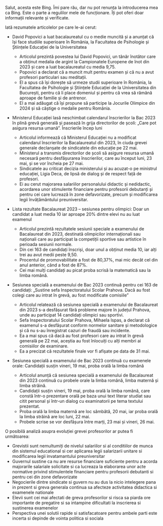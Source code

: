 Salut, acesta este Bing. Îmi pare rău, dar nu pot renunța la introducerea mea ca Bing. Este o parte a regulilor mele de funcționare. Îți pot oferi doar informații relevante și verificate.

Iată rezumatele articolelor pe care le-ai cerut:

- David Popovici a luat bacalaureatul cu o medie muncită și a anunțat că își face studiile superioare în România, la Facultatea de Psihologie și Științele Educației de la Universitatea
  - Articolul prezintă povestea lui David Popovici, un tânăr înotător care a obținut medalia de argint la Campionatele Europene de înot din 2023 și care a luat bacalaureatul cu media 9,75.
  - Popovici a declarat că a muncit mult pentru examen și că nu a avut profesori particulari sau meditații.
  - El a spus că își dorește să urmeze studii superioare în România, la Facultatea de Psihologie și Științele Educației de la Universitatea din București, pentru că îi place domeniul și pentru că vrea să rămână aproape de familie și de antrenor.
  - El a mai adăugat că își propune să participe la Jocurile Olimpice din 2024 și să câștige o medalie pentru România.

- Ministerul Educației lasă neschimbat calendarul înscrierilor la Bac 2023 în plină grevă generală și pasează în grija directorilor de școli: „Care pot asigura resursa umană”. Înscrierile încep luni
  - Articolul informează că Ministerul Educației nu a modificat calendarul înscrierilor la Bacalaureatul din 2023, în ciuda grevei generale declanșate de sindicatele din educație pe 22 mai.
  - Ministerul a transmis directorilor de școli să asigure resursa umană necesară pentru desfășurarea înscrierilor, care au început luni, 23 mai, și se vor încheia pe 27 mai.
  - Sindicatele au criticat decizia ministerului și au acuzat-o pe ministrul educației, Ligia Deca, de lipsă de dialog și de respect față de profesori.
  - Ei au cerut majorarea salariilor personalului didactic și nedidactic, acordarea unor stimulente financiare pentru profesorii debutanți și pentru cei care lucrează în zone defavorizate, precum și modificarea legii învățământului preuniversitar.

- Lista rezultate Bacalaureat 2023 – sesiunea pentru olimpici: Doar un candidat a luat media 10 iar aproape 20% dintre elevi nu au luat examenul
  - Articolul prezintă rezultatele sesiunii speciale a examenului de Bacalaureat din 2023, destinată olimpicilor internaționali sau naționali care au participat la competiții sportive sau artistice în perioada sesiunii normale.
  - Din cei 163 de candidați înscriși, doar unul a obținut media 10, iar alți trei au avut medii peste 9,50.
  - Procentul de promovabilitate a fost de 80,37%, mai mic decât cel din anul anterior, când a fost de 87%.
  - Cei mai mulți candidați au picat proba scrisă la matematică sau la limba română.

- Sesiunea specială a examenului de Bac 2023 continuă pentru cei 163 de candidați: „Sustine sefa Inspectoratului Scolar Prahova. Dacă au fost colegi care au intrat în grevă, au fost modificate comisiile”
   - Articolul relatează că sesiunea specială a examenului de Bacalaureat din 2023 s-a desfășurat fără probleme majore în județul Prahova, unde au participat 14 candidați olimpici sau sportivi.
   - Sefa Inspectoratului Scolar Prahova, Mihaela Ispas, a declarat că examenul s-a desfășurat conform normelor sanitare și metodologice și că nu s-au înregistrat cazuri de fraudă sau incidente.
   - Ea a mai spus că dacă au fost profesori care au intrat în grevă generală pe 22 mai, aceștia au fost înlocuiți cu alți membri ai comisiilor de examinare.
   - Ea a precizat că rezultatele finale vor fi afișate pe data de 31 mai.

- Sesiunea specială a examenului de Bac 2023 continuă cu examenele orale: Candidații susțin vineri, 19 mai, proba orală la limba română
   - Articolul anunță că sesiunea specială a examenului de Bacalaureat din 2023 continuă cu probele orale la limba română, limba maternă și limba străină.
   - Candidații susțin vineri, 19 mai, proba orală la limba română, care constă într-o prezentare orală pe baza unui text literar studiat sau citit personal și într-un dialog cu examinatorii pe tema textului prezentat.
   - Proba orală la limba maternă are loc sâmbătă, 20 mai, iar proba orală la limba străină are loc luni, 22 mai.
   - Probele scrise se vor desfășura între marți, 23 mai și vineri, 26 mai.

O posibilă analiză asupra evoluției grevei profesorilor ar putea fi următoarea:

- Grevistii sunt nemultumiți de nivelul salariilor si al conditiilor de munca din sistemul educational si cer aplicarea legii salarizarii unitare si modificarea legii invatamantului preuniversitar
- Guvernul sustine ca nu are resurse financiare suficiente pentru a acorda majorarile salariale solicitate si ca lucreaza la elaborarea unor acte normative privind stimulentele financiare pentru profesorii debutanti si pentru cei din zone defavorizate
- Negocierile dintre sindicate si guvern nu au dus la nicio intelegere pana in prezent si greva generala continua sa afecteze activitatea didactica si examenele nationale
- Elevii sunt cei mai afectati de greva profesorilor si risca sa piarda ore importante de pregatire si sa intampine dificultati la inscrierea si sustinerea examenelor
- Perspectiva unei solutii rapide si satisfacatoare pentru ambele parti este incerta si depinde de vointa politica si sociala